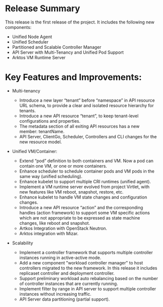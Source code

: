 # Release Summary

This release is the first release of the project. It includes the following new components:

* Unified Node Agent
* Unified Scheduler
* Partitioned and Scalable Controller Manager
* API Server with Multi-Tenancy and Unified Pod Support
* Arktos VM Runtime Server

# Key Features and Improvements:

* Multi-tenancy
	* Introduce a new layer “tenant” before “namespace” in API resource URL schema, to provide a clear and isolated resource hierarchy for tenants.
	* Introduce a new API resource “tenant”, to keep tenant-level configurations and properties.
	* The metadata section of all exiting API resources has a new member: tenantName.
	* API Server, ClientGo, Scheduler, Controllers and CLI changes for the new resource model.

* Unified VM/Container:
	* Extend “pod” definition to both containers and VM. Now a pod can contain one VM, or one or more containers.
	* Enhance scheduler to schedule container pods and VM pods in the same way (unified scheduling).
	* Enhance kubelet to support multiple CRI runtimes (unified agent).
	* Implement a VM runtime server evolved from project Virtlet, with new features like VM reboot, snapshot, restore, etc.
	* Enhance kubelet to handle VM state changes and configuration changes.
	* Introduce a new API resource “action” and the corresponding handles (action framework) to support some VM specific actions which are not appropriate to be expressed as state machine changes, like reboot and snapshot.
	* Artkos Integration with OpenStack Neutron.
	* Arktos integration with Mizar.

* Scalability
	* Implement a controller framework that supports multiple controller instances running in active-active mode.
	* Add a new component "workload controller manager" to host controllers migrated to the new framework. In this release it includes replicaset controller and deployment controller.
	* Support preliminary workload auto rebalancing based on the number of controller instances that are currently running.
	* Implement filter by range in API server to support multiple controller instances without increasing traffic.
	* API Server data partitioning (partial support).
